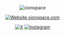 <div align="center">

![xionspace](https://github.com/user-attachments/assets/17702bfc-46a8-47c7-8609-9b2ec108582d)

[![Website xionspace.com](https://img.shields.io/website-up-down-green-red/https/anirudha.dev.svg)](https://xionspace.com/)

[![X](https://img.shields.io/badge/X-%23000000.svg?style=for-the-badge&logo=X&logoColor=white)](https://x.com/xion_space) [![Instagram](https://img.shields.io/badge/Instagram-%23E4405F.svg?style=for-the-badge&logo=Instagram&logoColor=white)](https://www.instagram.com/xionspace) 

</div>
